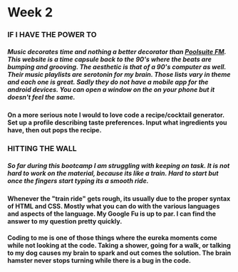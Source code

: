 # Week 2

### IF I HAVE THE POWER TO 
##### Music decorates time and nothing a better decorator than [Poolsuite FM](https://poolsuite.net). This website is a time capsule back to the 90's where the beats are bumping and grooving. The aesthetic is that of a 90's computer as well.  Their music playlists are serotonin for my brain. Those lists vary in theme and each one is great. Sadly they do not have a mobile app for the android devices. You can open a window on the on your phone but it doesn't feel the same. 
#### 
#### On a more serious note I would to love code a recipe/cocktail generator. Set up a profile describing taste preferences. Input what ingredients you have, then out pops the recipe.  


#### 
### HITTING THE WALL
##### So far during this bootcamp I am struggling with keeping on task. It is not hard to work on the material, because its like a train. Hard to start but once the fingers start typing its a smooth ride.
#### Whenever the "train ride" gets rough, its usually due to the proper syntax of HTML and CSS. Mostly what you can do with the various languages and aspects of the language. My Google Fu is up to par. I can find the answer to my question pretty quickly. 
#### Coding to me is one of those things where the eureka moments come while not looking at the code. Taking a shower, going for a walk, or talking to my dog causes my brain to spark and out comes the solution. The brain hamster never stops turning while there is a bug in the code. 